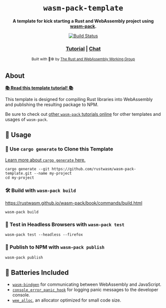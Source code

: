 <div align="center">

  <h1><code>wasm-pack-template</code></h1>

  <strong>A template for kick starting a Rust and WebAssembly project using <a href="https://github.com/rustwasm/wasm-pack">wasm-pack</a>.</strong>

  <p>
    <a href="https://travis-ci.org/rustwasm/wasm-pack-template"><img src="https://img.shields.io/travis/rustwasm/wasm-pack-template.svg?style=flat-square" alt="Build Status" /></a>
  </p>

  <h3>
    <a href="https://rustwasm.github.io/docs/wasm-pack/tutorials/npm-browser-packages/index.html">Tutorial</a>
    <span> | </span>
    <a href="https://discordapp.com/channels/442252698964721669/443151097398296587">Chat</a>
  </h3>

  <sub>Built with 🦀🕸 by <a href="https://rustwasm.github.io/">The Rust and WebAssembly Working Group</a></sub>
</div>

## About

[**📚 Read this template tutorial! 📚**][template-docs]

This template is designed for compiling Rust libraries into WebAssembly and
publishing the resulting package to NPM.

Be sure to check out [other `wasm-pack` tutorials online][tutorials] for other
templates and usages of `wasm-pack`.

[tutorials]: https://rustwasm.github.io/docs/wasm-pack/tutorials/index.html
[template-docs]: https://rustwasm.github.io/docs/wasm-pack/tutorials/npm-browser-packages/index.html

## 🚴 Usage

### 🐑 Use `cargo generate` to Clone this Template

[Learn more about `cargo generate` here.](https://github.com/ashleygwilliams/cargo-generate)

```
cargo generate --git https://github.com/rustwasm/wasm-pack-template.git --name my-project
cd my-project
```

### 🛠️ Build with `wasm-pack build`
https://rustwasm.github.io/wasm-pack/book/commands/build.html
```
wasm-pack build
```

### 🔬 Test in Headless Browsers with `wasm-pack test`

```
wasm-pack test --headless --firefox
```

### 🎁 Publish to NPM with `wasm-pack publish`

```
wasm-pack publish
```

## 🔋 Batteries Included

* [`wasm-bindgen`](https://github.com/rustwasm/wasm-bindgen) for communicating
  between WebAssembly and JavaScript.
* [`console_error_panic_hook`](https://github.com/rustwasm/console_error_panic_hook)
  for logging panic messages to the developer console.
* [`wee_alloc`](https://github.com/rustwasm/wee_alloc), an allocator optimized
  for small code size.
